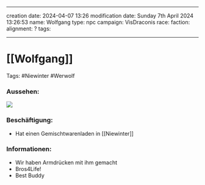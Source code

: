 
---
creation date: 2024-04-07 13:26 
modification date: Sunday 7th April 2024 13:26:53 
name: Wolfgang
type: npc 
campaign: VisDraconis
race: 
faction:
alignment: ?
tags:

--- 

# [[Wolfgang]]

Tags: #Niewinter #Werwolf

### Aussehen:
![](../assets/images/Wolfgang.png)

### Beschäftigung:
- Hat einen Gemischtwarenladen in [[Niewinter]]

### Informationen:
- Wir haben Armdrücken mit ihm gemacht
- Bros4Life!
- Best Buddy
